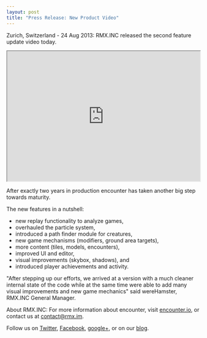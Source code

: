 ```yaml
---
layout: post
title: "Press Release: New Product Video"
---
```

Zurich, Switzerland - 24 Aug 2013: RMX.INC released the second
feature update video today.

<iframe src="http://player.vimeo.com/video/73082400" width="100%"
height="340" webkitallowfullscreen="webkitAllowFullScreen"
mozallowfullscreen="mozallowfullscreen"
allowfullscreen="allowFullScreen"></iframe>

After exactly two years in production encounter has taken another big step
towards maturity.

The new features in a nutshell:

* new replay functionality to analyze games,
* overhauled the particle system,
* introduced a path finder module for creatures,
* new game mechanisms (modifiers, ground area targets),
* more content (tiles, models, encounters),
* improved UI and editor,
* visual improvements (skybox, shadows), and
* introduced player achievements and activity.

"After stepping up our efforts, we arrived at a version with a much cleaner
internal state of the code while at the same time were able to add many visual
improvements and new game mechanics" said wereHamster, RMX.INC General Manager.


About RMX.INC:
For more information about encounter, visit [encounter.io](http://encounter.io),
or contact us at [contact@rmx.im](mailto:contact@rmx.im).

Follow us on [Twitter](http://twitter.com/rmxinc),
[Facebook](http://facebook.com/pages/Encounter-The-Game/254208871367032),
[google+](https://plus.google.com/communities/117298293018611694577),
or on our [blog](http://blog.rmx.im).
